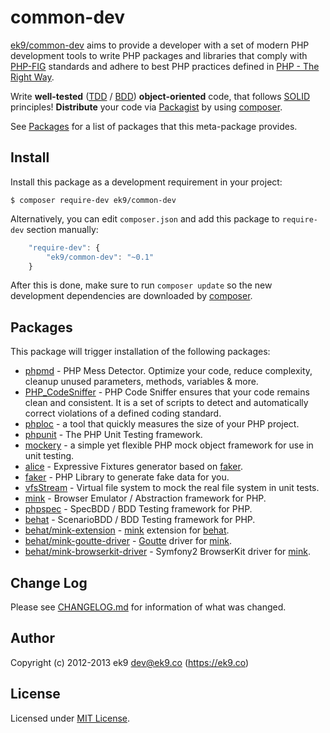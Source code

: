 common-dev
==========

[ek9/common-dev][0] aims to provide a developer with a set of modern PHP
development tools to write PHP packages and libraries that comply with
[PHP-FIG][1] standards and adhere to best PHP practices defined in [PHP - The
Right Way][2].

Write **well-tested** ([TDD][3] / [BDD][4]) **object-oriented** code, that
follows [SOLID][5] principles! **Distribute** your code via [Packagist][6] by using [composer][7].

See [Packages](#Packages) for a list of packages that this meta-package
provides.

## Install

Install this package as a development requirement in your project:

    $ composer require-dev ek9/common-dev

Alternatively, you can edit `composer.json` and add this package to
`require-dev` section manually:

```js
    "require-dev": {
        "ek9/common-dev": "~0.1"
    }
```

After this is done, make sure to run `composer update` so the new development
dependencies are downloaded by [composer][5].

## Packages

This package will trigger installation of the following packages:

- [phpmd][110] - PHP Mess Detector. Optimize your code, reduce complexity,
  cleanup unused parameters, methods, variables & more.
- [PHP_CodeSniffer][120] - PHP Code Sniffer ensures that your code remains clean
  and consistent. It is a set of scripts to detect and automatically correct
  violations of a defined coding standard.
- [phploc][130] - a tool that quickly measures the size of your PHP project.
- [phpunit][200] - The PHP Unit Testing framework.
- [mockery][210] - a simple yet flexible PHP mock object framework for use in
  unit testing.
- [alice][240] - Expressive Fixtures generator based on [faker][250].
- [faker][250] - PHP Library to generate fake data for you.
- [vfsStream][300] - Virtual file system to mock the real file system in unit
  tests.
- [mink][400] - Browser Emulator / Abstraction framework for PHP.
- [phpspec][800] - SpecBDD / BDD Testing framework for PHP.
- [behat][900] - ScenarioBDD / BDD Testing framework for PHP.
- [behat/mink-extension][910] - [mink][400] extension for [behat][900].
- [behat/mink-goutte-driver][920] - [Goutte][450] driver for [mink][400].
- [behat/mink-browserkit-driver][930] - Symfony2 BrowserKit driver for
  [mink][400].

## Change Log

Please see [CHANGELOG.md](CHANGELOG.md) for information of what was changed.

## Author

Copyright (c) 2012-2013 ek9 <dev@ek9.co> (https://ek9.co)

## License

Licensed under [MIT License](LICENSE).

[0]: https://packagist.org/packages/ek9/common-dev
[1]: http://www.php-fig.org
[2]: http://www.phptherightway.com
[3]: https://en.wikipedia.org/wiki/Test-driven_development
[4]: https://en.wikipedia.org/wiki/Behavior-driven_development
[5]: https://en.wikipedia.org/wiki/SOLID_(object-oriented_design)
[6]: https://packagist.org
[7]: https://getcomposer.org

[110]: https://phpmd.org
[120]: https://pear.php.net/package/PHP_CodeSniffer
[130]: https://github.com/sebastianbergmann/phploc
[200]: https://phpunit.de
[210]: https://github.com/padraic/mockery
[240]: https://github.com/nelmio/alice
[250]: https://github.com/fzaninotto/Faker
[300]: https://github.com/mikey179/vfsStream
[400]: http://mink.behat.org
[450]: https://github.com/FriendsOfPHP/Goutte
[800]: http://www.phpspec.net
[900]: http://behat.org
[910]: http://extensions.behat.org/mink
[920]: https://github.com/minkphp/MinkGoutteDriver
[930]: https://github.com/minkphp/MinkBrowserKitDriver


